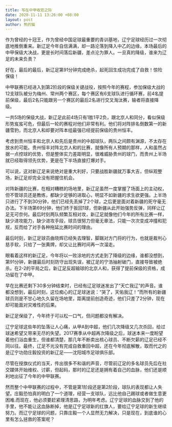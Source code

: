 ```yaml
---
title: 写在中甲收官之际
date: 2020-11-11 13:26:00 +08:00
layout: post
author: 熊的猫
---
```


作为曾经的十冠王，作为曾经中国足球最重要的青训基地，辽宁足球经历过一次彻底地推倒重来。新辽足今年自信满满，却一路沦落到降入中乙的边缘，本场最后的中甲保级大决战，更是长时间落后新疆，差点沦为罪人。一旦真的降级，谁来为辽足的未来负责？

好在，最后的最后，新辽足第91分钟完成绝杀，起死回生成功完成了自救！惊险保级！

中甲联赛已经进入到第2阶段的保级关键战役，按照今年的赛程，参加保级大战的12支球队被分为梅州、常州两个赛区，每个赛区有6支球队进行循环赛，前4名提前保级，最后2名只能跟另一个赛区的最后2名进行交叉淘汰赛，输者将直接降级。

一共5场的保级大战，新辽足此前4场只有1胜1平2负，跟北京人和同分，看似保级形势岌岌可危，但最后一轮的赛程对他们非常有利。他们将对阵排名倒数第一的新疆雪豹，而北京人和却要对阵本组最强已经提前保级的贵州恒丰。

考虑到贵州恒丰和北京人和先后是贵州的中超球队，两队之间颇有渊源，不太存在放水的可能。贵州恒丰对阵北京人和的比赛，就像所有人预期的那样，人和虽然占据一点控球的优势，但是整体实力差距明显，很难威胁贵州的球门，而贵州上半场就已经取得领先优势，更是在下半场直接打爆对手。

可以说，这对新辽足来说绝对是重大利好，只要战胜新疆就万事大吉，但纵观整场，新辽足却完全没有把握住机会。

对阵新疆的比赛，在相对糟糕的场地里，新辽足虽然一度掌握了场面上的主动权，但不管球员还是教练，都缺少足够的进取心，明显不如新疆的求生欲更强。上半场只进行了不到30分钟，他们已经先丢掉了2个球，之后更是面对着新疆的死守毫无办法。下半场第69分钟，他们终于扳回1球，但新疆从此开始强势反弹，同样让辽足无可奈何。最后时刻两队频繁互相对攻，新辽足就像他们今年的所有比赛一样，缺少进攻能力，缺少进攻手段，球员很努力但毫无章法，只能一次次变成冲撞和犯规，反而给了对手各种拖延比赛时间的理由。

最后时刻，新辽足球员曲晓辉已经失去理智，脚踹对方门将的行为，也就是裁判心慈手软，只给了一张黄牌，却又让比赛时间再一次溜走。

眼看着这样的新辽足，今年将以一败涂地的方式走到了降级的边缘，谁都没想到，第91分钟，新疆最后时刻防守出现失误，被辽足的宁浩抽射破门，直接导致被绝杀。在2-2的平局之后，新辽足反超输球的北京人和，获得了提前保级的资格，成功留在了中甲。

早在比赛还剩下30多分钟结束时，已经有辽足球迷发出了“天亡我辽”的声音。谁都没想到，最后时刻，这位痴心的辽足球迷说：“哭了，天佑我辽！”而所有的新疆球员则是不甘心地久久留在场地里，距离提前创造奇迹，他们只差了2分钟，现在却可能面对灾难性的后果。

新辽足保级了，今年终于可以松一口气，但问题都没有解决。

辽宁足球这些年的坠落让人心痛，从甲A到中超，他们几次降级又几次杀回，给过球迷希望又带来无尽的失望。2017赛季从中超再次降级之后，球迷本来一度盼望着他们浴血重生，但谁都清楚，那几年不断卖出核心球员、不断欠薪的辽足已经不同以往。最终，辽足不光没有完成自救重回中超，还在今年彻底解散，取而代之的是辽宁功勋庄毅投资的新辽足——沈阳城市足球俱乐部。

尽管在授旗仪式的当天，传出很多不和谐的声音，尽管前辽足的多名球员先后在社交媒体开始维权、讨薪，但起码，那时的辽足还是拥有着自己的血脉，他们还是顺利地出征了今年的中甲联赛。

然而整个中甲联赛的过程中，不管是第1阶段还是第2阶段，球队的表现都让人失望。庄毅恐怕真的明白了一个道理，经营一支球队，远比他自己踢球或者做生意更困难.而现在，他必须要赶紧理清思路，为明年考虑。辽宁足球的血脉交到了他的手里，他不能让这血脉断掉，他是辽宁足球新的扛旗人，要给辽宁足球的新生继续努力。而辽宁足球的问题，只靠庄毅一个人显然无力解决，只是现在，到底谁的心里有怎么拯救的答案呢？